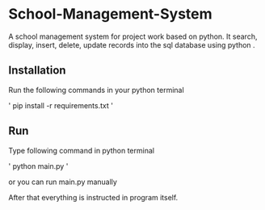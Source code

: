 # School-Management-System

A school management system for project work based on python.
It search, display, insert, delete, update records into the sql database using python .

## Installation

Run the following commands in your python terminal

'
pip install -r requirements.txt
'

## Run


Type following command in python terminal 

'
 python main.py
'

or you can run main.py manually

After that everything is instructed in program itself.
